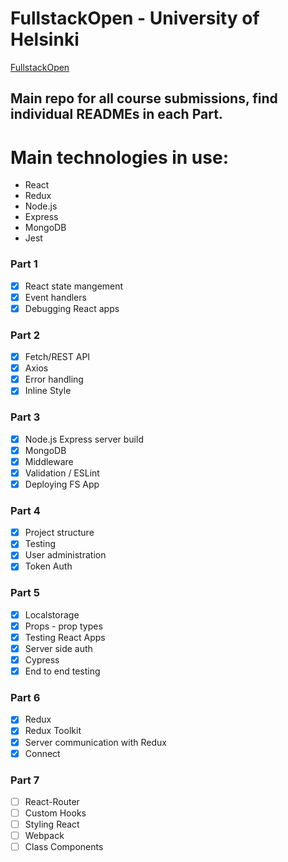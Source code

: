 # FullstackOpen - University of Helsinki

[FullstackOpen](https://fullstackopen.com/en/)

## Main repo for all course submissions, find individual READMEs in each Part.

# Main technologies in use:

  - React
  - Redux
  - Node.js
  - Express
  - MongoDB
  - Jest

### Part 1
- [x] React state mangement
- [x] Event handlers
- [x] Debugging React apps
  
### Part 2
- [x] Fetch/REST API 
- [x] Axios
- [x] Error handling
- [x] Inline Style

### Part 3
- [x] Node.js Express server build
- [x] MongoDB
- [x] Middleware
- [x] Validation / ESLint
- [x] Deploying FS App

### Part 4

- [x] Project structure
- [x] Testing
- [x] User administration
- [x] Token Auth

### Part 5

- [X] Localstorage
- [X] Props - prop types
- [X] Testing React Apps
- [X] Server side auth
- [X] Cypress
- [X] End to end testing

### Part 6

- [x] Redux
- [x] Redux Toolkit
- [x] Server communication with Redux
- [x] Connect

### Part 7

- [ ] React-Router
- [ ] Custom Hooks
- [ ] Styling React
- [ ] Webpack
- [ ] Class Components
